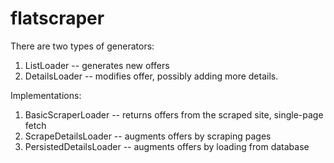 # flatscraper

There are two types of generators:
1. ListLoader -- generates new offers
2. DetailsLoader -- modifies offer, possibly adding more details.

Implementations:
1. BasicScraperLoader -- returns offers from the scraped site, single-page fetch
2. ScrapeDetailsLoader -- augments offers by scraping pages
2. PersistedDetailsLoader -- augments offers by loading from database
